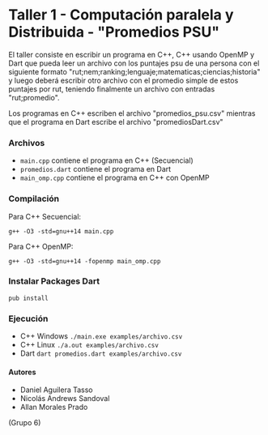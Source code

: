 # Taller 1 - Computación paralela y Distribuida - "Promedios PSU" 
El taller consiste en escribir un programa en C++, C++ usando OpenMP y Dart que pueda leer un archivo con los puntajes psu de una persona con el siguiente formato "rut;nem;ranking;lenguaje;matematicas;ciencias;historia" y luego deberá escribir otro archivo con el promedio simple de estos puntajes por rut, teniendo finalmente un archivo con entradas "rut;promedio".

Los programas en C++ escriben el archivo "promedios_psu.csv" mientras que el programa en Dart escribe el archivo "promediosDart.csv"

### Archivos
- `main.cpp` contiene el programa en C++ (Secuencial)
- `promedios.dart` contiene el programa en Dart
- `main_omp.cpp` contiene el programa en C++ con OpenMP

### Compilación
Para C++ Secuencial:
```
g++ -O3 -std=gnu++14 main.cpp
```
Para C++ OpenMP:
```
g++ -O3 -std=gnu++14 -fopenmp main_omp.cpp
```
### Instalar Packages Dart
```
pub install
```
### Ejecución
- C++ Windows
    `./main.exe examples/archivo.csv`
- C++ Linux
    `./a.out examples/archivo.csv`
- Dart
    `dart promedios.dart examples/archivo.csv`

#### Autores
- Daniel Aguilera Tasso
- Nicolás Andrews Sandoval
- Allan Morales Prado

(Grupo 6)
